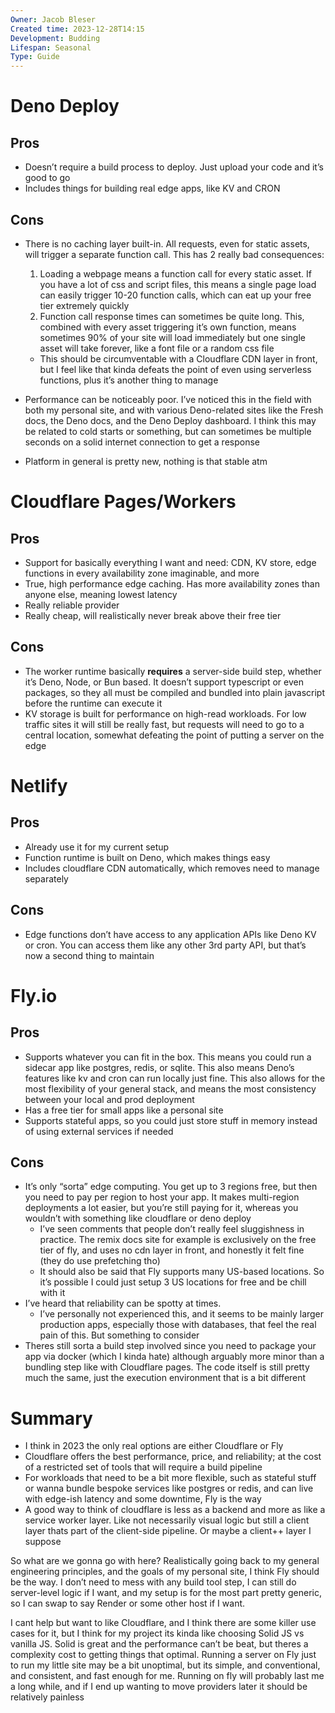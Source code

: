 ```yaml
---
Owner: Jacob Bleser
Created time: 2023-12-28T14:15
Development: Budding
Lifespan: Seasonal
Type: Guide
---
```

# Deno Deploy
## Pros
- Doesn’t require a build process to deploy. Just upload your code and it’s good to go
- Includes things for building real edge apps, like KV and CRON
## Cons
- There is no caching layer built-in. All requests, even for static assets, will trigger a separate function call. This has 2 really bad consequences:
    
    1. Loading a webpage means a function call for every static asset. If you have a lot of css and script files, this means a single page load can easily trigger 10-20 function calls, which can eat up your free tier extremely quickly
    2. Function call response times can sometimes be quite long. This, combined with every asset triggering it’s own function, means sometimes 90% of your site will load immediately but one single asset will take forever, like a font file or a random css file
    
    - This should be circumventable with a Cloudflare CDN layer in front, but I feel like that kinda defeats the point of even using serverless functions, plus it’s another thing to manage
- Performance can be noticeably poor. I’ve noticed this in the field with both my personal site, and with various Deno-related sites like the Fresh docs, the Deno docs, and the Deno Deploy dashboard. I think this may be related to cold starts or something, but can sometimes be multiple seconds on a solid internet connection to get a response
- Platform in general is pretty new, nothing is that stable atm
# Cloudflare Pages/Workers
## Pros
- Support for basically everything I want and need: CDN, KV store, edge functions in every availability zone imaginable, and more
- True, high performance edge caching. Has more availability zones than anyone else, meaning lowest latency
- Really reliable provider
- Really cheap, will realistically never break above their free tier
## Cons
- The worker runtime basically **requires** a server-side build step, whether it’s Deno, Node, or Bun based. It doesn’t support typescript or even packages, so they all must be compiled and bundled into plain javascript before the runtime can execute it
- KV storage is built for performance on high-read workloads. For low traffic sites it will still be really fast, but requests will need to go to a central location, somewhat defeating the point of putting a server on the edge
# Netlify
## Pros
- Already use it for my current setup
- Function runtime is built on Deno, which makes things easy
- Includes cloudflare CDN automatically, which removes need to manage separately
## Cons
- Edge functions don’t have access to any application APIs like Deno KV or cron. You can access them like any other 3rd party API, but that’s now a second thing to maintain
# Fly.io
## Pros
- Supports whatever you can fit in the box. This means you could run a sidecar app like postgres, redis, or sqlite. This also means Deno’s features like kv and cron can run locally just fine. This also allows for the most flexibility of your general stack, and means the most consistency between your local and prod deployment
- Has a free tier for small apps like a personal site
- Supports stateful apps, so you could just store stuff in memory instead of using external services if needed
## Cons
- It’s only “sorta” edge computing. You get up to 3 regions free, but then you need to pay per region to host your app. It makes multi-region deployments a lot easier, but you’re still paying for it, whereas you wouldn’t with something like cloudflare or deno deploy
    - I’ve seen comments that people don’t really feel sluggishness in practice. The remix docs site for example is exclusively on the free tier of fly, and uses no cdn layer in front, and honestly it felt fine (they do use prefetching tho)
    - It should also be said that Fly supports many US-based locations. So it’s possible I could just setup 3 US locations for free and be chill with it
- I’ve heard that reliability can be spotty at times.
    - I’ve personally not experienced this, and it seems to be mainly larger production apps, especially those with databases, that feel the real pain of this. But something to consider
- Theres still sorta a build step involved since you need to package your app via docker (which I kinda hate) although arguably more minor than a bundling step like with Cloudflare pages. The code itself is still pretty much the same, just the execution environment that is a bit different
# Summary
- I think in 2023 the only real options are either Cloudflare or Fly
- Cloudflare offers the best performance, price, and reliability; at the cost of a restricted set of tools that will require a build pipeline
- For workloads that need to be a bit more flexible, such as stateful stuff or wanna bundle bespoke services like postgres or redis, and can live with edge-ish latency and some downtime, Fly is the way
- A good way to think of cloudflare is less as a backend and more as like a service worker layer. Like not necessarily visual logic but still a client layer thats part of the client-side pipeline. Or maybe a client++ layer I suppose
  
So what are we gonna go with here? Realistically going back to my general engineering principles, and the goals of my personal site, I think Fly should be the way. I don’t need to mess with any build tool step, I can still do server-level logic if I want, and my setup is for the most part pretty generic, so I can swap to say Render or some other host if I want.
  
I cant help but want to like Cloudflare, and I think there are some killer use cases for it, but I think for my project its kinda like choosing Solid JS vs vanilla JS. Solid is great and the performance can’t be beat, but theres a complexity cost to getting things that optimal. Running a server on Fly just to run my little site may be a bit unoptimal, but its simple, and conventional, and consistent, and fast enough for me. Running on fly will probably last me a long while, and if I end up wanting to move providers later it should be relatively painless